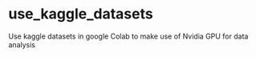 # use_kaggle_datasets
Use kaggle datasets in  google Colab to make use of Nvidia GPU for data analysis
